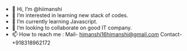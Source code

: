 - 👋 Hi, I’m @hiimanshi
- 👀 I’m interested in learning new stack of codes.
- 🌱 I’m currently learning Javascript.
- 💞️ I’m looking to collaborate on good IT company.
- 📫 How to reach me : Mail- himanshi16himanshi@gmail.com  Contact- +918318962172


<!---
hiimanshi/hiimanshi is a ✨ special ✨ repository because its `README.md` (this file) appears on your GitHub profile.
You can click the Preview link to take a look at your changes.
--->
